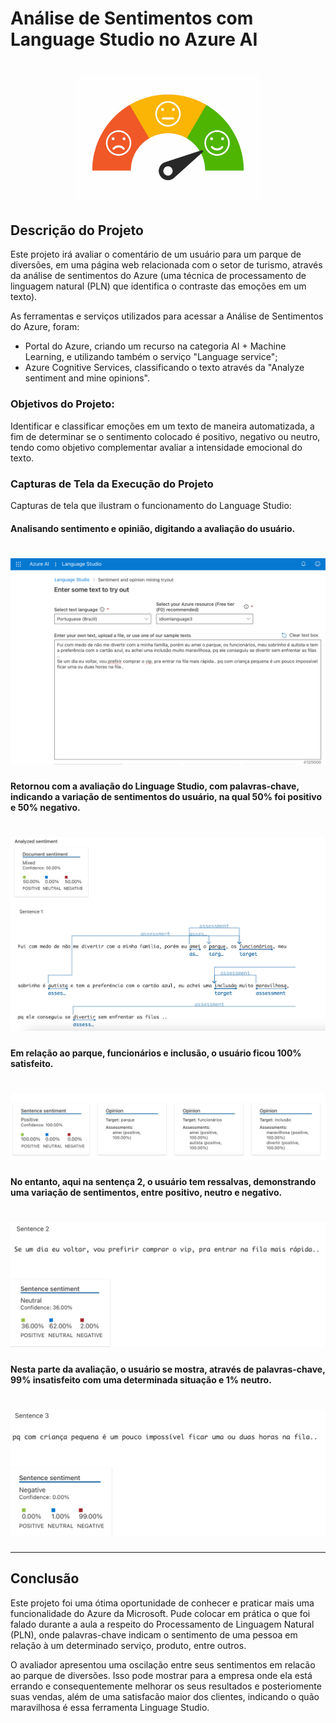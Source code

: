 # Análise de Sentimentos com Language Studio no Azure AI
<h1 align="center">
    <img alt="Gobarber" src="Output/imagem 6.jpg" width="300px"
</h1>


## Descrição do Projeto

Este projeto irá avaliar o comentário de um usuário para um parque de diversões, em uma página web relacionada com o setor de turismo, através da análise de sentimentos do Azure (uma técnica de processamento de linguagem natural (PLN) que identifica o contraste das emoções em um texto).



As ferramentas e serviços utilizados para acessar a Análise de Sentimentos do Azure, foram: 
- Portal do Azure, criando um recurso na categoria AI + Machine Learning, e utilizando também o serviço "Language service";
- Azure Cognitive Services, classificando o texto através da "Analyze sentiment and mine opinions".

###  Objetivos do Projeto:

Identificar e classificar emoções em um texto de maneira automatizada, a fim de determinar se o sentimento colocado é positivo, negativo ou neutro, tendo como objetivo complementar avaliar a intensidade emocional do texto.

### Capturas de Tela da Execução do Projeto

 Capturas de tela que ilustram o funcionamento do Language Studio:

####  Analisando sentimento e opinião, digitando a avaliação do usuário.
<h1 align="center">
    <img alt="Gobarber" src="Output/Imagem 1.png" />
</h1>

#### Retornou com a avaliação do Linguage Studio, com palavras-chave, indicando a variação de sentimentos do usuário, na qual 50% foi positivo e 50% negativo.
<h1 align="center"> 
    <img alt="Gobarber" src="Output/Imagem 2.png" />
</h1>

#### Em relação ao parque, funcionários e inclusão, o usuário ficou 100% satisfeito.
<h1 align="center">
    <img alt="Gobarber" src="Output/Imagem 3.png"/>
</h1>

#### No entanto, aqui na sentença 2, o usuário tem ressalvas, demonstrando uma variação de sentimentos, entre positivo, neutro e negativo.
<h1 align="center">
    <img alt="Gobarber" src="Output/Imagem 4.png"/>
</h1>

#### Nesta parte da avaliação, o usuário se mostra, através de palavras-chave, 99% insatisfeito com uma determinada situação e 1% neutro. 
<h1 align="center">
    <img alt="Gobarber" src="Output/Imagem 5.png"/>
</h1>

---

## Conclusão
Este projeto foi uma ótima oportunidade de conhecer e praticar mais uma funcionalidade do Azure da Microsoft. Pude colocar em prática o que foi falado durante a aula a respeito do Processamento de Linguagem Natural (PLN), onde palavras-chave indicam o sentimento de uma pessoa em relação à um determinado serviço, produto, entre outros. 

O avaliador apresentou uma oscilação entre seus sentimentos em relacão ao parque de diversões. Isso pode mostrar  para a empresa onde ela está errando e consequentemente melhorar os seus resultados e posteriomente suas vendas, além de uma satisfacão maior dos clientes, indicando o quão maravilhosa é essa ferramenta Linguage Studio. 